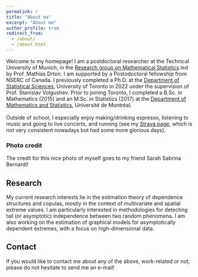 ```yaml
---
permalink: /
title: "About me"
excerpt: "About me"
author_profile: true
redirect_from: 
  - /about/
  - /about.html
---
```


<!---
Welcome to my homepage! I am a Ph.D. candidate in the <a href="https://www.statistics.utoronto.ca/">Department of Statistical Sciences</a>, University of Toronto since September 2017, where I am supervised by Prof. Stanislav Volgushev. Prior to joining Toronto, I completed a B.Sc. in Mathematics and an M.Sc. in Statistics in the <a href="https://dms.umontreal.ca/">Department of Mathematics and Statistics</a>, Université de Montréal.
<br><br>
Outside of school, I especially enjoy making/drinking espresso and running (see my <a href="https://www.strava.com/athletes/30196526">Strava page</a>, which is not very consistent nowadays but had some more glorious days). I am also a huge music fan and have Spotify on many hours everyday (whether I am working or not).
-->

Welcome to my homepage! I am a postdoctoral researcher at the Technical University of Munich, in the <a href="https://www.math.cit.tum.de/statistics/startseite/">Research group on Mathematical Statistics</a> led by Prof. Mathias Drton. I am supported by a Postodoctoral fellowship from NSERC of Canada. I previously completed a Ph.D. at the <a href="https://www.statistics.utoronto.ca/">Department of Statistical Sciences</a>, University of Toronto in 2022 under the supervision of Prof. Stanislav Volgushev. Prior to joining Toronto, I completed a B.Sc. in Mathematics (2015) and an M.Sc. in Statistics (2017) at the <a href="https://dms.umontreal.ca/">Department of Mathematics and Statistics</a>, Université de Montréal.
<br><br>
Outside of school, I especially enjoy making/drinking espresso, listening to music and going to live concerts, and running (see my <a href="https://www.strava.com/athletes/30196526">Strava page</a>, which is not very consistent nowadays but had some more glorious days).

<h3>Photo credit</h3>

The credit for this nice photo of myself goes to my friend Sarah Sabrina Bernardi!

<h2>Research</h2>
My current research interests lie in the estimation theory of dependence structures and copulas, mostly in the context of multivariate and spatial extreme values. I am particularly interested in methodologies for detecting tail (or asymptotic) independence between two random phenomena. I am also working on the estimation of graphical models for asymptotically dependent extremes, with a focus on high-dimensional data.

<h2>Contact</h2>
If you would like to contact me about any of the above, work-related or not, please do not hesitate to send me an e-mail!
